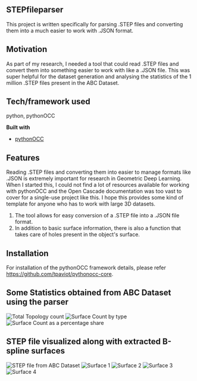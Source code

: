 ## STEPfileparser
This project is written specifically for parsing .STEP files and converting them into a much easier to work with .JSON format.

## Motivation
As part of my research, I needed a tool that could read .STEP files and convert them into something easier to work with like a .JSON file. This was super helpful for the dataset generation and analysing the statistics of the 1 million .STEP files present in the ABC Dataset.


## Tech/framework used
python, pythonOCC

<b>Built with</b>
- [pythonOCC](https://github.com/tpaviot/pythonocc-core)

## Features
Reading .STEP files and converting them into easier to manage formats like .JSON is extremely important for research in Geometric Deep Learning. When I started this, I could not find a lot of resources available for working with pythonOCC and the Open Cascade documentation was too vast to cover for a single-use project like this. I hope this provides some kind of template for anyone who has to work with large 3D datasets.

1. The tool allows for easy conversion of a .STEP file into a .JSON file format. 
2. In addition to basic surface information, there is also a function that takes care of holes present in the object's surface.


## Installation
For installation of the pythonOCC framework details, please refer https://github.com/tpaviot/pythonocc-core.

## Some Statistics obtained from ABC Dataset using the parser
![Total Topology count](./images/P1)
![Surface Count by type](./images/P2)
![Surface Count as a percentage share](./images/P3)

## STEP file visualized along with extracted B-spline surfaces
![STEP file from ABC Dataset](images/Step)
![Surface 1](./images/nurbs1)
![Surface 2](./images/nurbs2)
![Surface 3](./images/nurbs3)
![Surface 4](./images/nurbs4)
